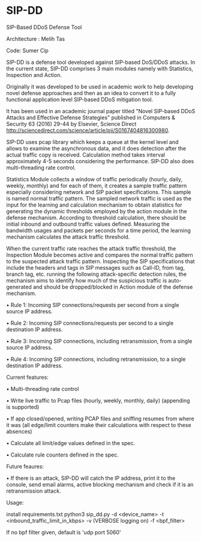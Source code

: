 # SIP-DD
SIP-Based DDoS Defense Tool

Architecture : Melih Tas

Code: Sumer Cip

SIP-DD is a defense tool developed against SIP-based DoS/DDoS attacks. In the current state, SIP-DD comprises 3 main modules namely with Statistics, Inspection and Action. 
 
Originally it was developed to be used in academic work to help developing novel defense approaches and then as an idea to convert it to a fully functional application level SIP-based DDoS mitigation tool.

It has been used in an academic journal paper titled "Novel SIP-based DDoS Attacks and Effective Defense Strategies" published in Computers & Security 63 (2016) 29-44 by Elsevier, Science Direct http://sciencedirect.com/science/article/pii/S0167404816300980.

SIP-DD uses pcap library which keeps a queue at the kernel level and allows to examine the asynchronous data, and it does detection after the actual traffic copy is received. Calculation method takes interval approximately 4-5 seconds considering the performance. SIP-DD also does multi-threading rate control. 

Statistics Module collects a window of traffic periodically (hourly, daily, weekly, monthly) and for each of them, it creates a sample traffic pattern especially considering network and SIP packet specifications. This sample is named normal traffic pattern. The sampled network traffic is used as the input for the learning and calculation mechanism to obtain statistics for generating the dynamic thresholds employed by the action module in the defense mechanism. According to threshold calculation, there should be initial inbound and outbound traffic values defined. Measuring the bandwidth usages and packets per seconds for a time period, the learning mechanism calculates the attack traffic threshold.
 
When the current traffic rate reaches the attack traffic threshold, the Inspection Module becomes active and compares the normal traffic pattern to the suspected attack traffic pattern. Inspecting the SIP specifications that include the headers and tags in SIP messages such as Call-ID, from tag, branch tag, etc. running the following attack-specific detection rules, the mechanism aims to identify how much of the suspicious traffic is auto-generated and should be dropped/blocked in Action module of the defense mechanism.
 
•	Rule 1: Incoming SIP connections/requests per second from a single source IP address.

•	Rule 2: Incoming SIP connections/requests per second to a single destination IP address.

•	Rule 3: Incoming SIP connections, including retransmission, from a single source IP address.

•	Rule 4: Incoming SIP connections, including retransmission, to a single destination IP address.

Current features:

•	Multi-threading rate control

•	Write live traffic to Pcap files (hourly, weekly, monthly, daily) (appending is supported) 

•	If app closed/opened, writing PCAP files and sniffing resumes from where it was (all edge/limit counters make their calculations with respect to these absences) 

•	Calculate all limit/edge values defined in the spec. 

•	Calculate rule counters defined in the spec. 

Future feaures:

•	If there is an attack, SIP-DD will catch the IP address, print it to the console, send email alarms, active blocking mechanism and check if it is an retransmission attack.  

Usage: 

install requirements.txt
python3 sip_dd.py -d <device_name> -t <inbound_traffic_limit_in_kbps> -v (VERBOSE logging on) -f <bpf_filter>

If no bpf filter given, default is 'udp port 5060' 
